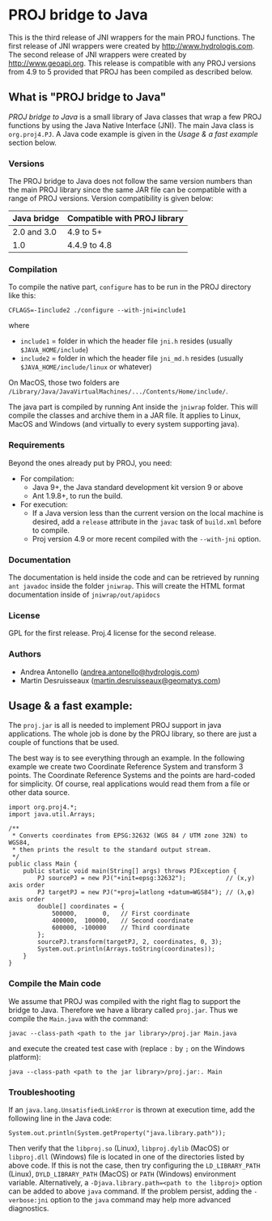 # PROJ bridge to Java

This is the third release of JNI wrappers for the main PROJ functions.
The first release of JNI wrappers were created by http://www.hydrologis.com.
The second release of JNI wrappers were created by http://www.geoapi.org.
This release is compatible with any PROJ versions from 4.9 to 5
provided that PROJ has been compiled as described below.



## What is "PROJ bridge to Java"

_PROJ bridge to Java_ is a small library of Java classes that wrap a few PROJ functions
by using the Java Native Interface (JNI). The main Java class is `org.proj4.PJ`.
A Java code example is given in the _Usage & a fast example_ section below.



### Versions

The PROJ bridge to Java does not follow the same version numbers than the main PROJ library
since the same JAR file can be compatible with a range of PROJ versions.
Version compatibility is given below:


Java bridge | Compatible with PROJ library
----------- | ----------------------------
2.0 and 3.0 | 4.9 to 5+
1.0         | 4.4.9 to 4.8



### Compilation

To compile the native part, `configure` has to be run in the PROJ directory like this:

    CFLAGS=-Iinclude2 ./configure --with-jni=include1

where

* `include1` = folder in which the header file `jni.h` resides (usually `$JAVA_HOME/include`)
* `include2` = folder in which the header file `jni_md.h` resides (usually `$JAVA_HOME/include/linux` or whatever)

On MacOS, those two folders are `/Library/Java/JavaVirtualMachines/.../Contents/Home/include/`.


The java part is compiled by running Ant inside the `jniwrap` folder.
This will compile the classes and archive them in a JAR file.
It applies to Linux, MacOS and Windows (and virtually to every system supporting java).



### Requirements

Beyond the ones already put by PROJ, you need:

* For compilation:
  * Java 9+, the Java standard development kit version 9 or above
  * Ant 1.9.8+, to run the build.
* For execution:
  * If a Java version less than the current version on the local machine is desired,
    add a `release` attribute in the `javac` task of `build.xml` before to compile.
  * Proj version 4.9 or more recent compiled with the `--with-jni` option.



### Documentation

The documentation is held inside the code and can be retrieved by running
`ant javadoc` inside the folder `jniwrap`. This will create the HTML format
documentation inside of `jniwrap/out/apidocs`



### License

GPL for the first release.
Proj.4 license for the second release.



### Authors

* Andrea Antonello (andrea.antonello@hydrologis.com)
* Martin Desruisseaux (martin.desruisseaux@geomatys.com)



## Usage & a fast example:

The `proj.jar` is all is needed to implement PROJ support in java applications.
The whole job is done by the PROJ library, so there are just a couple of functions that be used.

The best way is to see everything through an example.
In the following example we create two Coordinate Reference System and transform 3 points.
The Coordinate Reference Systems and the points are hard-coded for simplicity.
Of course, real applications would read them from a file or other data source.

    import org.proj4.*;
    import java.util.Arrays;

    /**
     * Converts coordinates from EPSG:32632 (WGS 84 / UTM zone 32N) to WGS84,
     * then prints the result to the standard output stream.
     */
    public class Main {
        public static void main(String[] args) throws PJException {
            PJ sourcePJ = new PJ("+init=epsg:32632");           // (x,y) axis order
            PJ targetPJ = new PJ("+proj=latlong +datum=WGS84"); // (λ,φ) axis order
            double[] coordinates = {
                500000,       0,   // First coordinate
                400000,  100000,   // Second coordinate
                600000, -100000    // Third coordinate
            };
            sourcePJ.transform(targetPJ, 2, coordinates, 0, 3);
            System.out.println(Arrays.toString(coordinates));
        }
    }



### Compile the Main code

We assume that PROJ was compiled with the right flag to support the bridge to Java.
Therefore we have a library called `proj.jar`.
Thus we compile the `Main.java` with the command:

    javac --class-path <path to the jar library>/proj.jar Main.java

and execute the created test case with (replace `:` by `;` on the Windows platform):

    java --class-path <path to the jar library>/proj.jar:. Main



### Troubleshooting

If an `java.lang.UnsatisfiedLinkError` is thrown at execution time, add the following line in the Java code:

    System.out.println(System.getProperty("java.library.path"));

Then verify that the `libproj.so` (Linux), `libproj.dylib` (MacOS) or `libproj.dll` (Windows) file is located
in one of the directories listed by above code. If this is not the case, then try configuring the
`LD_LIBRARY_PATH` (Linux), `DYLD_LIBRARY_PATH` (MacOS) or `PATH` (Windows) environment variable.
Alternatively, a `-Djava.library.path=<path to the libproj>` option can be added to above `java` command.
If the problem persist, adding the `-verbose:jni` option to the `java` command may help more advanced diagnostics.
